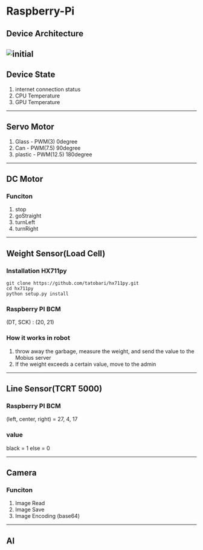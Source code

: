 # Raspberry-Pi

## Device Architecture
 ![initial](https://user-images.githubusercontent.com/55491260/206272472-d94caf35-c98b-48b0-86f2-65192280421f.png) 
---------------------------
## Device State
1. internet connection status
2. CPU Temperature
3. GPU Temperature

---------------------------
## Servo Motor
1. Glass - PWM(3) 0degree 
2. Can - PWM(7.5) 90degree
3. plastic - PWM(12.5) 180degree


---------------------------
## DC Motor

### Funciton
1. stop
2. goStraight
3. turnLeft
4. turnRight


---------------------------
## Weight Sensor(Load Cell)

### Installation HX711py
```
git clone https://github.com/tatobari/hx711py.git
cd hx711py
python setup.py install
``` 
### Raspberry PI BCM
(DT, SCK) : (20, 21)

### How it works in robot
1. throw away the garbage, measure the weight, and send the value to the Mobius server
2. If the weight exceeds a certain value, move to the admin


---------------------------
## Line Sensor(TCRT 5000)

### Raspberry PI BCM
(left, center, right) = 27, 4, 17

### value 
black = 1
else = 0

---------------------------
## Camera

### Funciton
1. Image Read
2. Image Save
3. Image Encoding (base64)  

--------------------------
## AI